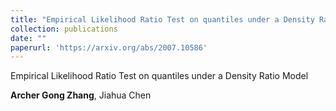```yaml
--- 
title: "Empirical Likelihood Ratio Test on quantiles under a Density Ratio Model" 
collection: publications 
date: ""
paperurl: 'https://arxiv.org/abs/2007.10586' 
--- 
```


Empirical Likelihood Ratio Test on quantiles under a Density Ratio Model

**Archer Gong Zhang**, Jiahua Chen

